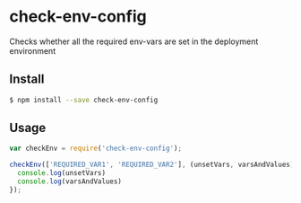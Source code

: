 # check-env-config
Checks whether all the required env-vars are set in the deployment environment

## Install

```sh
$ npm install --save check-env-config
```


## Usage

```js
var checkEnv = require('check-env-config');

checkEnv(['REQUIRED_VAR1', 'REQUIRED_VAR2'], (unsetVars, varsAndValues) => {
  console.log(unsetVars)
  console.log(varsAndValues)
});
```
